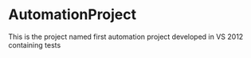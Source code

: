 # AutomationProject
This is the project named first automation project developed in VS 2012 containing tests
